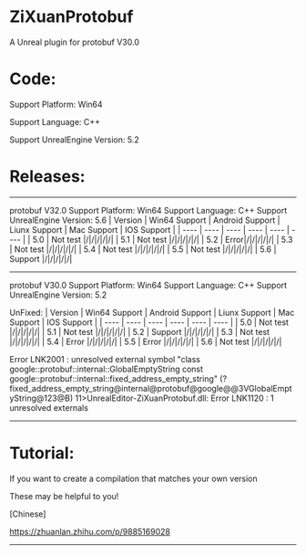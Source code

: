 # ZiXuanProtobuf

A Unreal plugin for protobuf V30.0

# Code:

Support Platform: Win64
  
Support Language: C++
  
Support UnrealEngine Version: 5.2


# Releases:

---

protobuf V32.0 Support Platform: Win64 Support Language: C++ Support UnrealEngine Version: 5.6
|  Version   | Win64 Support | Android Support | Liunx Support | Mac Support |  IOS Support |
|  ----  | ----  | ---- | ---- | ---- | ---- |
| 5.0  | Not test |/|/|/|/|/|
| 5.1  | Not test |/|/|/|/|/|
| 5.2  | Error|/|/|/|/|/|
| 5.3  | Not test |/|/|/|/|/|
| 5.4  | Not test |/|/|/|/|/|
| 5.5  | Not test |/|/|/|/|/|
| 5.6  | Support |/|/|/|/|/|

---

protobuf V30.0 Support Platform: Win64 Support Language: C++ Support UnrealEngine Version: 5.2

UnFixed:
|  Version   | Win64 Support | Android Support | Liunx Support | Mac Support |  IOS Support |
|  ----  | ----  | ---- | ---- | ---- | ---- |
| 5.0  | Not test |/|/|/|/|/|
| 5.1  | Not test |/|/|/|/|/|
| 5.2  | Support |/|/|/|/|/|
| 5.3  | Not test |/|/|/|/|/|
| 5.4  | Error |/|/|/|/|/|
| 5.5  | Error |/|/|/|/|/|
| 5.6  | Not test |/|/|/|/|/|

Error LNK2001 : unresolved external symbol "class google::protobuf::internal::GlobalEmptyString const google::protobuf::internal::fixed_address_empty_string" (?fixed_address_empty_string@internal@protobuf@google@@3VGlobalEmptyString@123@B) 11>UnrealEditor-ZiXuanProtobuf.dll: Error LNK1120 : 1 unresolved externals

---

# Tutorial:

 If you want to create a compilation that matches your own version
 
 These may be helpful to you!


 [Chinese]
 
 https://zhuanlan.zhihu.com/p/9885169028
 

---
